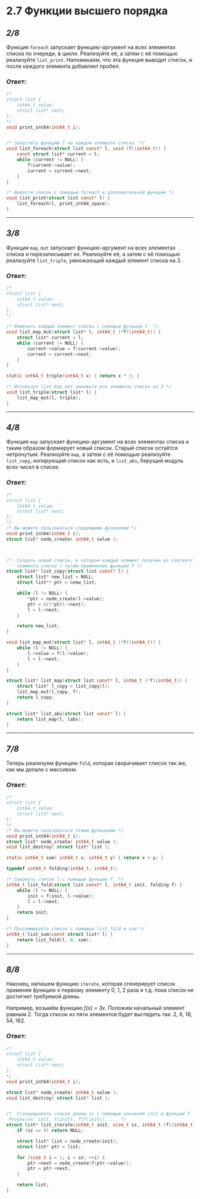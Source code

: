 # 2.7 Функции высшего порядка
## _2/8_

Функция `foreach` запускает функцию-аргумент на всех элементах списка по очереди, в цикле. Реализуйте её, а затем с её помощью реализуйте `list_print`. Напоминаем, что эта функция выводит список, и после каждого элемента добавляет пробел.

### ___Ответ:___

```c
/*
struct list {
    int64_t value;
    struct list* next;
};
*/
void print_int64(int64_t i);


/* Запустить функцию f на каждом элементе списка  */
void list_foreach(struct list const* l, void (f)(int64_t)) {
    const struct list* current = l;
    while (current != NULL) {
        f(current->value);
        current = current->next;
    }
}

/* Вывести список с помощью foreach и дополнительной функции */
void list_print(struct list const* l) {
    list_foreach(l, print_int64_space);
}
```

---


## _3/8_

Функция `map_mut` запускает функцию-аргумент на всех элементах списка и перезаписывает их. Реализуйте её, а затем с её помощью реализуйте `list_triple`, умножающий каждый элемент списка на 3.

### ___Ответ:___

```c
/*
struct list {
    int64_t value;
    struct list* next;
};
*/

/* Изменить каждый элемент списка с помощью функции f  */
void list_map_mut(struct list* l, int64_t (*f)(int64_t)) {
    struct list* current = l;
    while (current != NULL) {
        current->value = f(current->value);
        current = current->next;
    }
}

static int64_t triple(int64_t x) { return x * 3; }

/* Используя list_map_mut умножьте все элементы списка на 3 */
void list_triple(struct list* l) {
    list_map_mut(l, triple);
}
```

---

## _4/8_

Функция `map` запускает функцию-аргумент на всех элементах списка и таким образом формирует новый список. Старый список остаётся нетронутым. Реализуйте `map`, а затем с её помощью реализуйте `list_copy`, копирующий список как есть, и `list_abs`, берущий модуль всех чисел в списке.

### ___Ответ:___

```c
/*
struct list {
    int64_t value;
    struct list* next;
};
*/
/* Вы можете пользоваться следующими функциями */
void print_int64(int64_t i);
struct list* node_create( int64_t value );



/*  Создать новый список, в котором каждый элемент получен из соответствующего
    элемента списка l путём применения функции f */
struct list* list_copy(struct list const* l) {
    struct list* new_list = NULL;
    struct list** ptr = &new_list;

    while (l != NULL) {
        *ptr = node_create(l->value);
        ptr = &((*ptr)->next);
        l = l->next;
    }

    return new_list;
}

void list_map_mut(struct list* l, int64_t (*f)(int64_t)) {
    while (l != NULL) {
        l->value = f(l->value);
        l = l->next;
    }
}

struct list* list_map(struct list const* l, int64_t (*f)(int64_t)) {
    struct list* l_copy = list_copy(l);
    list_map_mut(l_copy, f);
    return l_copy;
}

struct list* list_abs(struct list const* l) {
    return list_map(l, labs);
}
```

---

## _7/8_

Теперь реализуем функцию `fold`, которая сворачивает список так же, как мы делали с массивом.

### ___Ответ:___

```c
/*
struct list {
    int64_t value;
    struct list* next;
};
*/
/* Вы можете пользоваться этими функциями */
void print_int64(int64_t i);
struct list* node_create( int64_t value );
void list_destroy( struct list* list );

static int64_t sum( int64_t x, int64_t y) { return x + y; }

typedef int64_t folding(int64_t, int64_t);

/* Свернуть список l с помощью функции f. */
int64_t list_fold(struct list const* l, int64_t init, folding f) {
    while (l != NULL) {
        init = f(init, l->value);
        l = l->next;
    }
    return init;
}

/* Просуммируйте список с помощью list_fold и sum */
int64_t list_sum(const struct list* l) {
    return list_fold(l, 0, sum);
}
```

---

## _8/8_

Наконец, напишем функцию `iterate`, которая сгенерирует список применяя функцию к первому элементу 0, 1, 2 раза и т.д. пока список не достигнет требуемой длины.

Например, возьмём функцию _f(x) = 3x_. Положим начальный элемент равным 2. Тогда список из пяти элементов будет выглядеть так: 2, 6, 18, 54, 162.

### ___Ответ:___

```c
/*
struct list {
    int64_t value;
    struct list* next;
};
*/
void print_int64(int64_t i);

struct list* node_create( int64_t value );
void list_destroy( struct list* list );


/*  Сгенерировать список длины sz с помощью значения init и функции f
 Результат: init, f(init), f(f(init)), ... */
struct list* list_iterate(int64_t init, size_t sz, int64_t (f)(int64_t)) {
    if (sz == 0) return NULL;

    struct list* list = node_create(init);
    struct list* ptr = list;

    for (size_t i = 1; i < sz; ++i) {
        ptr->next = node_create(f(ptr->value));
        ptr = ptr->next;
    }

    return list;
}
```
